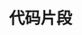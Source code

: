 ---
layout: posts_by_category
categories: code-snippets
title: 代码片段
permalink: /category/code-snippets
---